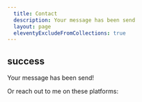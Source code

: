 ```yaml
---
  title: Contact
  description: Your message has been send
  layout: page
  eleventyExcludeFromCollections: true
---
```

## success 

<p class="alert alert--success">Your message has been send!</p>

Or reach out to me on these platforms:
